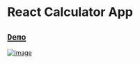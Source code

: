   # React Calculator App
  
  ## [`Demo`](https://satyamkumar420.github.io/Calculator/)
  
  [![image](https://user-images.githubusercontent.com/98641231/183815972-b8fa9c02-208a-4190-ab32-2e788a3389ea.png)](https://satyamkumar420.github.io/Calculator/)
